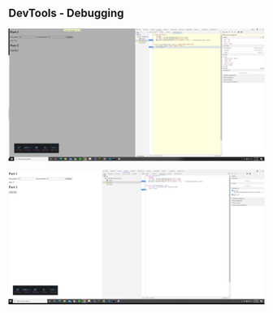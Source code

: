 ## DevTools - Debugging

![First Image](https://github.com/mbrown-2/wi21-cse110-lab4/blob/main/part3/Debugger-Pic1.png)

![Second Image](https://github.com/mbrown-2/wi21-cse110-lab4/blob/main/part3/Debugger-Pic2.png)
